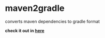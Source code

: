 # maven2gradle
converts maven dependencies to gradle format

**check it out in [here](http://sagioto.github.io/maven2gradle/)**
